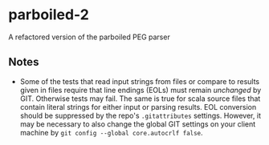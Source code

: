 # parboiled-2
A refactored version of the parboiled PEG parser

## Notes

* Some of the tests that read input strings from files or compare to results given in files require
  that line endings (EOLs) must remain *unchanged* by GIT. Otherwise tests may fail.
  The same is true for scala source files that
  contain literal strings for either input or parsing results.
  EOL conversion should be suppressed by the repo's ``.gitattributes`` settings.
  However, it may be necessary to also change the global GIT settings on your client machine
  by ``git config --global core.autocrlf false``.
